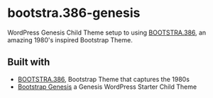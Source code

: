 bootstra.386-genesis
====================
WordPress Genesis Child Theme setup to using [BOOTSTRA.386](https://github.com/kristopolous/BOOTSTRA.386),
an amazing 1980's inspired Bootstrap Theme.

Built with
----------
- [BOOTSTRA.386](https://github.com/kristopolous/BOOTSTRA.386), Bootstrap Theme that captures the 1980s
- [Bootstrap Genesis](https://github.com/salcode/bootstrap-genesis) a Genesis WordPress Starter Child Theme
